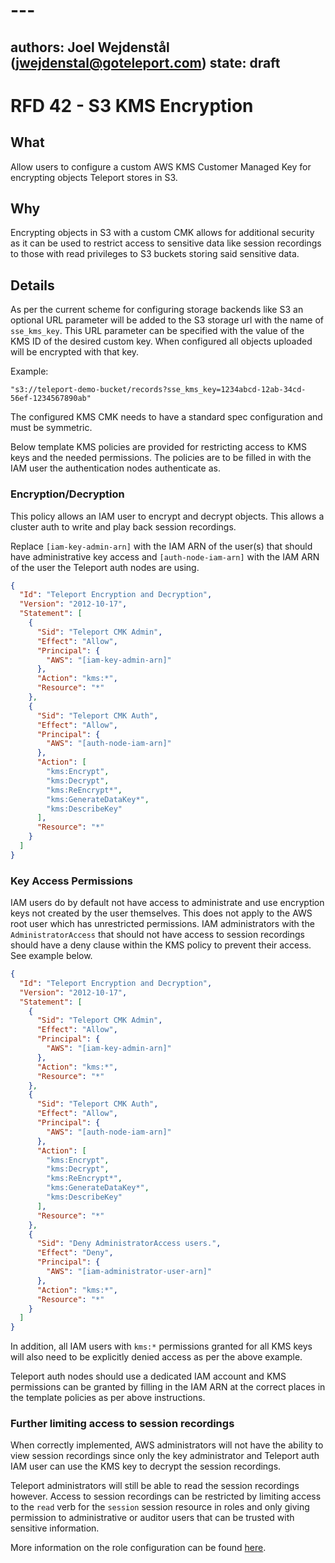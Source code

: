 # ---
authors: Joel Wejdenstål (jwejdenstal@goteleport.com)
state: draft
---

# RFD 42 - S3 KMS Encryption

## What

Allow users to configure a custom AWS KMS Customer Managed Key for encrypting
objects Teleport stores in S3.

## Why

Encrypting objects in S3 with a custom CMK allows for additional security as it
can be used to restrict access to sensitive data like session recordings
to those with read privileges to S3 buckets storing said sensitive data.

## Details

As per the current scheme for configuring storage backends like S3 an optional URL
parameter will be added to the S3 storage url with the name of `sse_kms_key`.
This URL parameter can be specified with the value of the KMS ID of the desired
custom key. When configured all objects uploaded will be encrypted with that key.

Example:
```
"s3://teleport-demo-bucket/records?sse_kms_key=1234abcd-12ab-34cd-56ef-1234567890ab"
```

The configured KMS CMK needs to have a standard spec configuration and must be symmetric.

Below template KMS policies are provided for restricting access to
KMS keys and the needed permissions. The policies are to be filled in with
the IAM user the authentication nodes authenticate as.

### Encryption/Decryption

This policy allows an IAM user to encrypt and decrypt objects.
This allows a cluster auth to write and play back session recordings.

Replace `[iam-key-admin-arn]` with the IAM ARN of the user(s) that should have
administrative key access and `[auth-node-iam-arn]` with the IAM ARN
of the user the Teleport auth nodes are using.

```json
{
  "Id": "Teleport Encryption and Decryption",
  "Version": "2012-10-17",
  "Statement": [
    {
      "Sid": "Teleport CMK Admin",
      "Effect": "Allow",
      "Principal": {
        "AWS": "[iam-key-admin-arn]"
      },
      "Action": "kms:*",
      "Resource": "*"
    },
    {
      "Sid": "Teleport CMK Auth",
      "Effect": "Allow",
      "Principal": {
        "AWS": "[auth-node-iam-arn]"
      },
      "Action": [
        "kms:Encrypt",
        "kms:Decrypt",
        "kms:ReEncrypt*",
        "kms:GenerateDataKey*",
        "kms:DescribeKey"
      ],
      "Resource": "*"
    }
  ]
}
```

### Key Access Permissions

IAM users do by default not have access to administrate and use encryption keys not created by the user
themselves. This does not apply to the AWS root user which has unrestricted permissions.
IAM administrators with the `AdministratorAccess` that should not have access to session recordings
should have a deny clause within the KMS policy to prevent their access. See example below.

```json
{
  "Id": "Teleport Encryption and Decryption",
  "Version": "2012-10-17",
  "Statement": [
    {
      "Sid": "Teleport CMK Admin",
      "Effect": "Allow",
      "Principal": {
        "AWS": "[iam-key-admin-arn]"
      },
      "Action": "kms:*",
      "Resource": "*"
    },
    {
      "Sid": "Teleport CMK Auth",
      "Effect": "Allow",
      "Principal": {
        "AWS": "[auth-node-iam-arn]"
      },
      "Action": [
        "kms:Encrypt",
        "kms:Decrypt",
        "kms:ReEncrypt*",
        "kms:GenerateDataKey*",
        "kms:DescribeKey"
      ],
      "Resource": "*"
    },
    {
      "Sid": "Deny AdministratorAccess users.",
      "Effect": "Deny",
      "Principal": {
        "AWS": "[iam-administrator-user-arn]"
      },
      "Action": "kms:*",
      "Resource": "*"
    }
  ]
}
```

In addition, all IAM users with `kms:*` permissions granted for all KMS keys will also need to be
explicitly denied access as per the above example.

Teleport auth nodes should use a dedicated IAM account and KMS permissions can be granted by filling in the IAM ARN
at the correct places in the template policies as per above instructions.

### Further limiting access to session recordings

When correctly implemented, AWS administrators will not have the
ability to view session recordings since only the key administrator and Teleport auth
IAM user can use the KMS key to decrypt the session recordings.

Teleport administrators will still be able to read the session recordings however.
Access to session recordings can be restricted by limiting access to the `read` verb
for the `session` session resource in roles and only giving permission
to administrative or auditor users that can be trusted with sensitive information.

More information on the role configuration can be found [here](https://goteleport.com/docs/setup/reference/resources/).